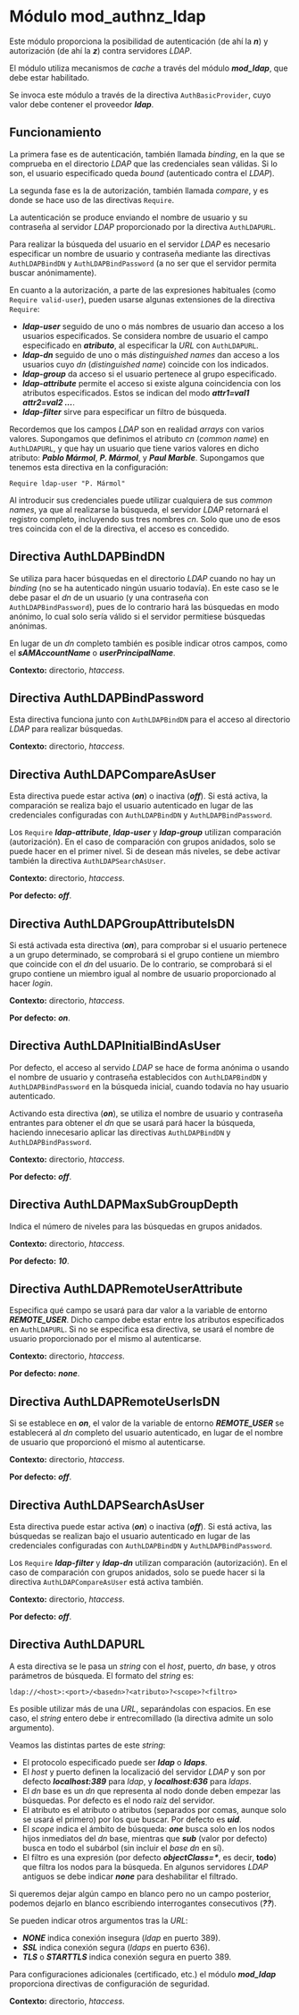 # Módulo mod_authnz_ldap

Este módulo proporciona la posibilidad de autenticación (de ahí la ***n***) y autorización (de ahí la ***z***) contra servidores *LDAP*.

El módulo utiliza mecanismos de *cache* a través del módulo ***mod_ldap***, que debe estar habilitado.

Se invoca este módulo a través de la directiva `AuthBasicProvider`, cuyo valor debe contener el proveedor ***ldap***.

## Funcionamiento

La primera fase es de autenticación, también llamada *binding*, en la que se comprueba en el directorio *LDAP* que las credenciales sean válidas. Si lo son, el usuario especificado queda *bound* (autenticado contra el *LDAP*).

La segunda fase es la de autorización, también llamada *compare*, y es donde se hace uso de las directivas `Require`.

La autenticación se produce enviando el nombre de usuario y su contraseña al servidor *LDAP* proporcionado por la directiva `AuthLDAPURL`.

Para realizar la búsqueda del usuario en el servidor *LDAP* es necesario especificar un nombre de usuario y contraseña mediante las directivas `AuthLDAPBindDN` y `AuthLDAPBindPassword` (a no ser que el servidor permita buscar anónimamente).

En cuanto a la autorización, a parte de las expresiones habituales (como `Require valid-user`), pueden usarse algunas extensiones de la directiva `Require`:

- ***ldap-user*** seguido de uno o más nombres de usuario dan acceso a los usuarios especificados. Se considera nombre de usuario el campo especificado en ***atributo***, al especificar la *URL* con `AuthLDAPURL`.
- ***ldap-dn*** seguido de uno o más *distinguished names* dan acceso a los usuarios cuyo *dn* (*distinguished name*) coincide con los indicados.
- ***ldap-group*** da acceso si el usuario pertenece al grupo especificado.
- ***ldap-attribute*** permite el acceso si existe alguna coincidencia con los atributos especificados. Estos se indican del modo ***attr1=val1 attr2=val2 ...***.
- ***ldap-filter*** sirve para especificar un filtro de búsqueda.

Recordemos que los campos *LDAP* son en realidad *arrays* con varios valores. Supongamos que definimos el atributo *cn* (*common name*) en `AuthLDAPURL`, y que hay un usuario que tiene varios valores en dicho atributo: ***Pablo Mármol***, ***P. Mármol***, y ***Paul Marble***. Supongamos que tenemos esta directiva en la configuración:

`Require ldap-user "P. Mármol"`

Al introducir sus credenciales puede utilizar cualquiera de sus *common names*, ya que al realizarse la búsqueda, el servidor *LDAP* retornará el registro completo, incluyendo sus tres nombres *cn*. Solo que uno de esos tres coincida con el de la directiva, el acceso es concedido.

## Directiva AuthLDAPBindDN

Se utiliza para hacer búsquedas en el directorio *LDAP* cuando no hay un *binding* (no se ha autenticado ningún usuario todavía). En este caso se le debe pasar el *dn* de un usuario (y una contraseña con `AuthLDAPBindPassword`), pues de lo contrario hará las búsquedas en modo anónimo, lo cual solo sería válido si el servidor permitiese búsquedas anónimas.

En lugar de un *dn* completo también es posible indicar otros campos, como el ***sAMAccountName*** o ***userPrincipalName***.

**Contexto:** directorio, *htaccess*.

## Directiva AuthLDAPBindPassword

Esta directiva funciona junto con `AuthLDAPBindDN` para el acceso al directorio *LDAP* para realizar búsquedas.

**Contexto:** directorio, *htaccess*.

## Directiva AuthLDAPCompareAsUser

Esta directiva puede estar activa (***on***) o inactiva (***off***). Si está activa, la comparación se realiza bajo el usuario autenticado en lugar de las credenciales configuradas con `AuthLDAPBindDN` y `AuthLDAPBindPassword`.

Los `Require` ***ldap-attribute***, ***ldap-user*** y ***ldap-group*** utilizan comparación (autorización). En el caso de comparación con grupos anidados, solo se puede hacer en el primer nivel. Si de desean más niveles, se debe activar también la directiva `AuthLDAPSearchAsUser`.

**Contexto:** directorio, *htaccess*.

**Por defecto:** ***off***.

## Directiva AuthLDAPGroupAttributeIsDN

Si está activada esta directiva (***on***), para comprobar si el usuario pertenece a un grupo determinado, se comprobará si el grupo contiene un miembro que coincide con el *dn* del usuario. De lo contrario, se comprobará si el grupo contiene un miembro igual al nombre de usuario proporcionado al hacer *login*.

**Contexto:** directorio, *htaccess*.

**Por defecto:** ***on***.

## Directiva AuthLDAPInitialBindAsUser

Por defecto, el acceso al servido *LDAP* se hace de forma anónima o usando el nombre de usuario y contraseña establecidos con `AuthLDAPBindDN` y `AuthLDAPBindPassword` en la búsqueda inicial, cuando todavía no hay usuario autenticado.

Activando esta directiva (***on***), se utiliza el nombre de usuario y contraseña entrantes para obtener el *dn* que se usará pará hacer la búsqueda, haciendo innecesario aplicar las directivas `AuthLDAPBindDN` y `AuthLDAPBindPassword`.

**Contexto:** directorio, *htaccess*.

**Por defecto:** ***off***.

## Directiva AuthLDAPMaxSubGroupDepth

Indica el número de niveles para las búsquedas en grupos anidados.

**Contexto:** directorio, *htaccess*.

**Por defecto:** ***10***.

## Directiva AuthLDAPRemoteUserAttribute

Especifica qué campo se usará para dar valor a la variable de entorno ***REMOTE_USER***. Dicho campo debe estar entre los atributos especificados en `AuthLDAPURL`. Si no se especifica esa directiva, se usará el nombre de usuario proporcionado por el mismo al autenticarse.

**Contexto:** directorio, *htaccess*.

**Por defecto:** ***none***.

## Directiva AuthLDAPRemoteUserIsDN

Si se establece en ***on***, el valor de la variable de entorno ***REMOTE_USER*** se establecerá al *dn* completo del usuario autenticado, en lugar de el nombre de usuario que proporcionó el mismo al autenticarse.

**Contexto:** directorio, *htaccess*.

**Por defecto:** ***off***.

## Directiva AuthLDAPSearchAsUser

Esta directiva puede estar activa (***on***) o inactiva (***off***). Si está activa, las búsquedas se realizan bajo el usuario autenticado en lugar de las credenciales configuradas con `AuthLDAPBindDN` y `AuthLDAPBindPassword`.

Los `Require` ***ldap-filter*** y ***ldap-dn*** utilizan comparación (autorización). En el caso de comparación con grupos anidados, solo se puede hacer si la directiva `AuthLDAPCompareAsUser` está activa también.

**Contexto:** directorio, *htaccess*.

**Por defecto:** ***off***.

## Directiva AuthLDAPURL

A esta directiva se le pasa un *string* con el *host*, puerto, *dn* base, y otros parámetros de búsqueda. El formato del *string* es:

```
ldap://<host>:<port>/<basedn>?<atributo>?<scope>?<filtro>
```

Es posible utilizar más de una *URL*, separándolas con espacios. En ese caso, el *string* entero debe ir entrecomillado (la directiva admite un solo argumento).

Veamos las distintas partes de este *string*:

- El protocolo especificado puede ser ***ldap*** o ***ldaps***.
- El *host* y puerto definen la localizació del servidor *LDAP* y son por defecto ***localhost:389*** para *ldap*, y ***localhost:636*** para *ldaps*.
- El *dn* base es un *dn* que representa al nodo donde deben empezar las búsquedas. Por defecto es el nodo raíz del servidor.
- El atributo es el atributo o atributos (separados por comas, aunque solo se usará el primero) por los que buscar. Por defecto es ***uid***.
- El *scope* indica el ámbito de búsqueda: ***one*** busca solo en los nodos hijos inmediatos del *dn* base, mientras que ***sub*** (valor por defecto) busca en todo el subárbol (sin incluir el *base dn* en sí).
- El filtro es una expresión (por defecto ***objectClass=\****, es decir, **todo**) que filtra los nodos para la búsqueda. En algunos servidores *LDAP* antiguos se debe indicar ***none*** para deshabilitar el filtrado.

Si queremos dejar algún campo en blanco pero no un campo posterior, podemos dejarlo en blanco escribiendo interrogantes consecutivos (***??***).

Se pueden indicar otros argumentos tras la *URL*:

- ***NONE*** indica conexión insegura (*ldap* en puerto 389).
- ***SSL*** indica conexión segura (*ldaps* en puerto 636).
- ***TLS*** o ***STARTTLS*** indica conexión segura en puerto 389.

Para configuraciones adicionales (certificado, etc.) el módulo ***mod_ldap*** proporciona directivas de configuración de seguridad.

**Contexto:** directorio, *htaccess*.
